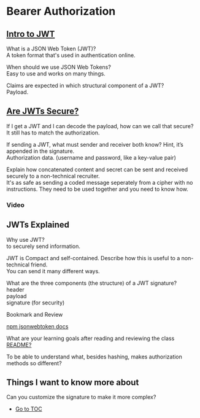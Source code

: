 # Bearer Authorization

## [Intro to JWT](https://jwt.io/introduction/)

What is a JSON Web Token (JWT)?  
A token format that's used in authentication online.  

When should we use JSON Web Tokens?  
Easy to use and works on many things.  

Claims are expected in which structural component of a JWT?  
Payload.

## [Are JWTs Secure?](https://stackoverflow.com/questions/27301557/if-you-can-decode-jwt-how-are-they-secure)  

If I get a JWT and I can decode the payload, how can we call that secure?  
It still has to match the authorization.  

If sending a JWT, what must sender and receiver both know? Hint, it’s appended in the signature.  
Authorization data. (username and password, like a key-value pair)  

Explain how concatenated content and secret can be sent and received securely to a non-technical recruiter.  
It's as safe as sending a coded message seperately from a cipher with no instructions.  They need to be used together and you need to know how.  

### Video

## JWTs Explained

Why use JWT?  
to securely send information.  

JWT is Compact and self-contained. Describe how this is useful to a non-technical friend.  
You can send it many different ways.  

What are the three components (the structure) of a JWT signature?  
header  
payload  
signature (for security)  

Bookmark and Review

[npm jsonwebtoken docs](https://www.npmjs.com/package/jsonwebtoken)

What are your learning goals after reading and reviewing the class [README?](https://codefellows.github.io/code-401-javascript-guide/curriculum/class-07/)

To be able to understand what, besides hashing, makes authorization methods so different?  

## Things I want to know more about  

Can you customize the signature to make it more complex?  

- [Go to TOC](README.md)

